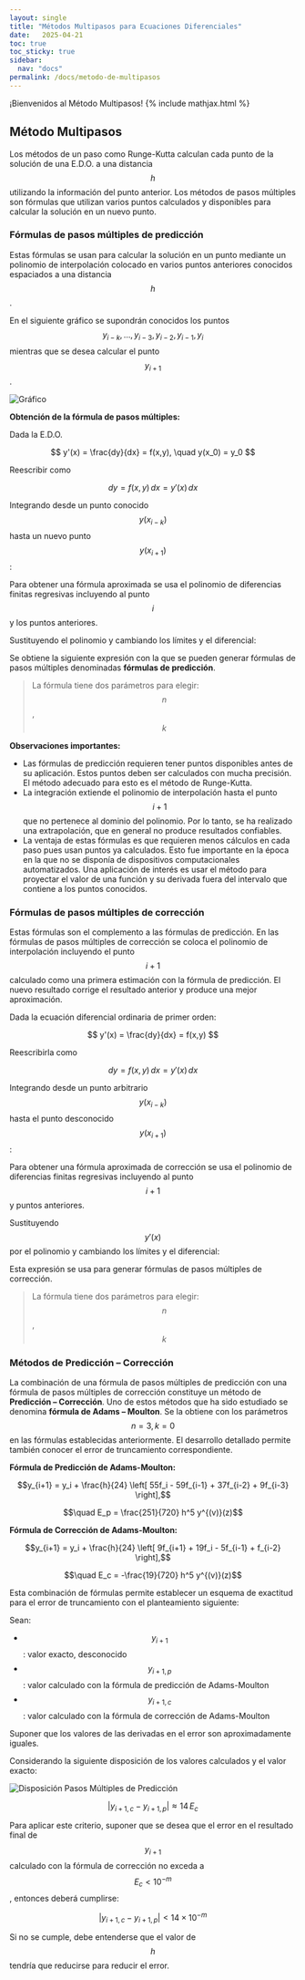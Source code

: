 ```yaml
---
layout: single
title: "Métodos Multipasos para Ecuaciones Diferenciales"
date:   2025-04-21 
toc: true
toc_sticky: true
sidebar:
  nav: "docs"
permalink: /docs/metodo-de-multipasos
---
```


¡Bienvenidos al Método Multipasos!
{% include mathjax.html %}



## Método Multipasos

Los métodos de un paso como Runge-Kutta calculan cada punto de la solución de una E.D.O. a una distancia $$ h $$ utilizando la información del punto anterior. Los métodos de pasos múltiples son fórmulas que utilizan varios puntos calculados y disponibles para calcular la solución en un nuevo punto.

### Fórmulas de pasos múltiples de predicción

Estas fórmulas se usan para calcular la solución en un punto mediante un polinomio de interpolación colocado en varios puntos anteriores conocidos espaciados a una distancia $$ h $$.

En el siguiente gráfico se supondrán conocidos los puntos $$ y_{i-k}, \dots, y_{i-3}, y_{i-2}, y_{i-1}, y_i $$ mientras que se desea calcular el punto $$ y_{i+1} $$.

![Gráfico](/images/multipasos_1.png)


**Obtención de la fórmula de pasos múltiples:**

Dada la E.D.O.

$$
y'(x) = \frac{dy}{dx} = f(x,y), \quad y(x_0) = y_0
$$

Reescribir como

$$
dy = f(x,y)\,dx = y'(x)\,dx
$$

Integrando desde un punto conocido $$ y(x_{i-k}) $$ hasta un nuevo punto $$ y(x_{i+1}) $$:

Para obtener una fórmula aproximada se usa el polinomio de diferencias finitas regresivas incluyendo al punto $$ i $$ y los puntos anteriores.

Sustituyendo el polinomio y cambiando los límites y el diferencial:

Se obtiene la siguiente expresión con la que se pueden generar fórmulas de pasos múltiples denominadas **fórmulas de predicción**.

> La fórmula tiene dos parámetros para elegir: $$ n $$, $$ k $$

**Observaciones importantes:**

- Las fórmulas de predicción requieren tener puntos disponibles antes de su aplicación. Estos puntos deben ser calculados con mucha precisión. El método adecuado para esto es el método de Runge-Kutta.
- La integración extiende el polinomio de interpolación hasta el punto $$ i+1 $$ que no pertenece al dominio del polinomio. Por lo tanto, se ha realizado una extrapolación, que en general no produce resultados confiables.
- La ventaja de estas fórmulas es que requieren menos cálculos en cada paso pues usan puntos ya calculados. Esto fue importante en la época en la que no se disponía de dispositivos computacionales automatizados. Una aplicación de interés es usar el método para proyectar el valor de una función y su derivada fuera del intervalo que contiene a los puntos conocidos.

### Fórmulas de pasos múltiples de corrección

Estas fórmulas son el complemento a las fórmulas de predicción. En las fórmulas de pasos múltiples de corrección se coloca el polinomio de interpolación incluyendo el punto $$ i+1 $$ calculado como una primera estimación con la fórmula de predicción. El nuevo resultado corrige el resultado anterior y produce una mejor aproximación.

Dada la ecuación diferencial ordinaria de primer orden:

$$
y'(x) = \frac{dy}{dx} = f(x,y)
$$

Reescribirla como

$$
dy = f(x,y)\,dx = y'(x)\,dx
$$

Integrando desde un punto arbitrario $$ y(x_{i-k}) $$ hasta el punto desconocido $$ y(x_{i+1}) $$:

Para obtener una fórmula aproximada de corrección se usa el polinomio de diferencias finitas regresivas incluyendo al punto $$ i+1 $$ y puntos anteriores.

Sustituyendo $$ y'(x) $$ por el polinomio y cambiando los límites y el diferencial:

Esta expresión se usa para generar fórmulas de pasos múltiples de corrección.

> La fórmula tiene dos parámetros para elegir: $$ n $$, $$ k $$

### Métodos de Predicción – Corrección

La combinación de una fórmula de pasos múltiples de predicción con una fórmula de pasos múltiples de corrección constituye un método de **Predicción – Corrección**. Uno de estos métodos que ha sido estudiado se denomina **fórmula de Adams – Moulton**. Se la obtiene con los parámetros $$ n = 3, k = 0 $$ en las fórmulas establecidas anteriormente. El desarrollo detallado permite también conocer el error de truncamiento correspondiente.

**Fórmula de Predicción de Adams-Moulton:**

$$y_{i+1} = y_i + \frac{h}{24} \left[ 55f_i - 59f_{i-1} + 37f_{i-2} + 9f_{i-3} \right],$$ 

$$\quad E_p = \frac{251}{720} h^5 y^{(v)}(z)$$

**Fórmula de Corrección de Adams-Moulton:**

$$y_{i+1} = y_i + \frac{h}{24} \left[ 9f_{i+1} + 19f_i - 5f_{i-1} + f_{i-2} \right],$$ 

$$\quad E_c = -\frac{19}{720} h^5 y^{(v)}(z)$$

Esta combinación de fórmulas permite establecer un esquema de exactitud para el error de truncamiento con el planteamiento siguiente:

Sean:

- $$ y_{i+1} $$: valor exacto, desconocido  
- $$ y_{i+1,p} $$: valor calculado con la fórmula de predicción de Adams-Moulton  
- $$ y_{i+1,c} $$: valor calculado con la fórmula de corrección de Adams-Moulton  

Suponer que los valores de las derivadas en el error son aproximadamente iguales.

Considerando la siguiente disposición de los valores calculados y el valor exacto:

![Disposición Pasos Múltiples de Predicción](/images/multipasos_2.png)

$$
| y_{i+1,c} - y_{i+1,p} | \approx 14\,E_c
$$

Para aplicar este criterio, suponer que se desea que el error en el resultado final de $$ y_{i+1} $$ calculado con la fórmula de corrección no exceda a $$ E_c < 10^{-m} $$, entonces deberá cumplirse:

$$
| y_{i+1,c} - y_{i+1,p} | < 14 \times 10^{-m}
$$

Si no se cumple, debe entenderse que el valor de $$ h $$ tendría que reducirse para reducir el error.
